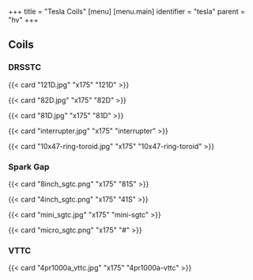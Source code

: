 +++
title = "Tesla Coils"
[menu]
[menu.main]
  identifier = "tesla"
  parent = "hv"
+++

## Coils

### DRSSTC

{{< card "121D.jpg" "x175" "121D" >}}

{{< card "82D.jpg" "x175" "82D" >}}

{{< card "81D.jpg" "x175" "81D" >}}

{{< card "interrupter.jpg" "x175" "interrupter" >}}

{{< card "10x47-ring-toroid.jpg" "x175" "10x47-ring-toroid" >}}

### Spark Gap

{{< card "8inch_sgtc.png" "x175" "81S" >}}

{{< card "4inch_sgtc.png" "x175" "41S" >}}

{{< card "mini_sgtc.jpg" "x175" "mini-sgtc" >}}

{{< card "micro_sgtc.png" "x175" "#" >}}

### VTTC

{{< card "4pr1000a_vttc.jpg" "x175" "4pr1000a-vttc" >}}
